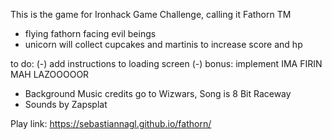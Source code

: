 This is the game for Ironhack Game Challenge, calling it Fathorn TM

- flying fathorn facing evil beings
- unicorn will collect cupcakes and martinis to increase score and hp

to do:
(-) add instructions to loading screen
(-) bonus: implement IMA FIRIN MAH LAZOOOOOR

- Background Music credits go to Wizwars, Song is 8 Bit Raceway
- Sounds by Zapsplat

Play link: https://sebastiannagl.github.io/fathorn/
